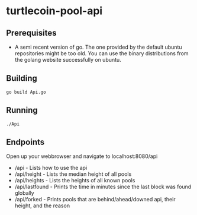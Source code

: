 # turtlecoin-pool-api

## Prerequisites

* A semi recent version of go. The one provided by the default ubuntu repositories might be too old. You can use the binary distributions from the golang website successfully on ubuntu.

## Building

`go build Api.go`

## Running

`./Api`

## Endpoints

Open up your webbrowser and navigate to localhost:8080/api

* /api - Lists how to use the api
* /api/height - Lists the median height of all pools
* /api/heights - Lists the heights of all known pools
* /api/lastfound - Prints the time in minutes since the last block was found globally
* /api/forked - Prints pools that are behind/ahead/downed api, their height, and the reason
